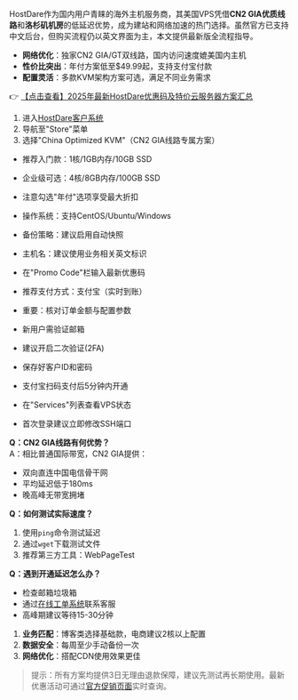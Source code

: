 
HostDare作为国内用户青睐的海外主机服务商，其美国VPS凭借**CN2 GIA优质线路**和**洛杉矶机房**的低延迟优势，成为建站和网络加速的热门选择。虽然官方已支持中文后台，但购买流程仍以英文界面为主，本文提供最新版全流程指导。

- **网络优化**：独家CN2 GIA/GT双线路，国内访问速度媲美国内主机
- **性价比突出**：年付方案低至$49.99起，支持支付宝付款
- **配置灵活**：多款KVM架构方案可选，满足不同业务需求

👉 [【点击查看】2025年最新HostDare优惠码及特价云服务器方案汇总](https://bit.ly/hostdare)


1. 进入[HostDare客户系统](https://bit.ly/hostdare)
2. 导航至"Store"菜单
3. 选择"China Optimized KVM"（CN2 GIA线路专属方案）

- 推荐入门款：1核/1GB内存/10GB SSD
- 企业级可选：4核/8GB内存/100GB SSD
- 注意勾选"年付"选项享受最大折扣

- 操作系统：支持CentOS/Ubuntu/Windows
- 备份策略：建议启用自动快照
- 主机名：建议使用业务相关英文标识

- 在"Promo Code"栏输入最新优惠码
- 推荐支付方式：支付宝（实时到账）
- 重要：核对订单金额与配置参数

- 新用户需验证邮箱
- 建议开启二次验证(2FA)
- 保存好客户ID和密码

- 支付宝扫码支付后5分钟内开通
- 在"Services"列表查看VPS状态
- 首次登录建议立即修改SSH端口

**Q：CN2 GIA线路有何优势？**  
A：相比普通国际带宽，CN2 GIA提供：
- 双向直连中国电信骨干网
- 平均延迟低于180ms
- 晚高峰无带宽拥堵

**Q：如何测试实际速度？**  
1. 使用`ping`命令测试延迟
2. 通过`wget`下载测试文件
3. 推荐第三方工具：WebPageTest

**Q：遇到开通延迟怎么办？**  
- 检查邮箱垃圾箱
- 通过[在线工单系统](https://bit.ly/hostdare)联系客服
- 高峰期建议等待15-30分钟

1. **业务匹配**：博客类选择基础款，电商建议2核以上配置
2. **数据安全**：每周至少手动备份一次
3. **网络优化**：搭配CDN使用效果更佳

> 提示：所有方案均提供3日无理由退款保障，建议先测试再长期使用。最新优惠活动可通过[官方促销页面](https://bit.ly/hostdare)实时查询。
